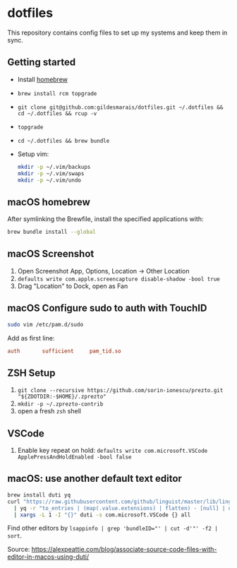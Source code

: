 # dotfiles

This repository contains config files to set up my systems and keep them in sync.

## Getting started

- Install [homebrew](https://brew.sh/)
- `brew install rcm topgrade`
- `git clone git@github.com:gildesmarais/dotfiles.git ~/.dotfiles && cd ~/.dotfiles && rcup -v`
- `topgrade`
- `cd ~/.dotfiles && brew bundle`
- Setup vim:

  ```sh
  mkdir -p ~/.vim/backups
  mkdir -p ~/.vim/swaps
  mkdir -p ~/.vim/undo
  ```

## macOS homebrew

After symlinking the Brewfile, install the specified applications with:

```sh
brew bundle install --global
```

## macOS Screenshot

1. Open Screenshot App, Options, Location -> Other Location
2. `defaults write com.apple.screencapture disable-shadow -bool true`
3. Drag "Location" to Dock, open as Fan

## macOS Configure sudo to auth with TouchID

```sh
sudo vim /etc/pam.d/sudo
```

Add as first line:

```ini
auth       sufficient     pam_tid.so
```

## ZSH Setup

1. `git clone --recursive https://github.com/sorin-ionescu/prezto.git "${ZDOTDIR:-$HOME}/.zprezto"`
2. `mkdir -p ~/.zprezto-contrib`
3. open a fresh `zsh` shell

## VSCode

1. Enable key repeat on hold: `defaults write com.microsoft.VSCode ApplePressAndHoldEnabled -bool false`

## macOS: use another default text editor

```sh
brew install duti yq
curl "https://raw.githubusercontent.com/github/linguist/master/lib/linguist/languages.yml" \
  | yq -r "to_entries | (map(.value.extensions) | flatten) - [null] | unique | .[]" \
  | xargs -L 1 -I "{}" duti -s com.microsoft.VSCode {} all
```

Find other editors by `lsappinfo | grep 'bundleID="' | cut -d'"' -f2 | sort`.

Source: <https://alexpeattie.com/blog/associate-source-code-files-with-editor-in-macos-using-duti/>
